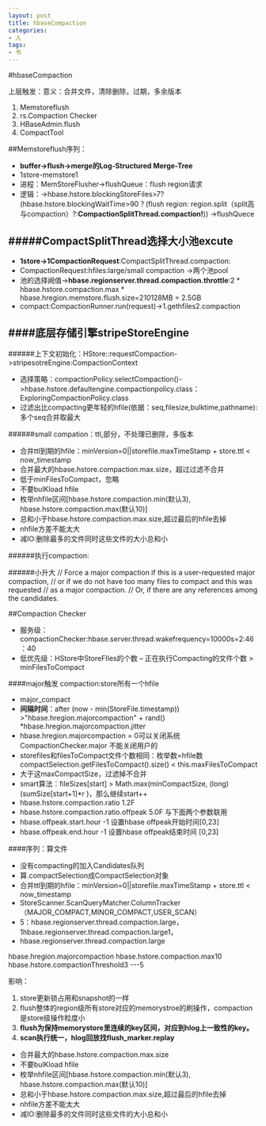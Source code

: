 ```yaml
---
layout: post
title: hbaseCompaction
categories:
- 人
tags:
- 书
---
```




#hbaseCompaction

上层触发：意义：合并文件，清除删除，过期，多余版本

1. Memstoreflush
2. rs.Compaction Checker
3. HBaseAdmin.flush
4. CompactTool

##Memstoreflush序列：

- **buffer->flush->merge的Log-Structured Merge-Tree**
- 1store-memstore1
- 进程：MemStoreFlusher->flushQueue：flush region请求
- 逻辑：->hbase.hstore.blockingStoreFiles>7?
  (hbase.hstore.blockingWaitTime>90？(flush region:
   region.split（split高与compaction）?:**CompactionSplitThread.compaction!**))
	->flushQuece

#####CompactSplitThread选择大小池excute
-----
- **1store->1CompactionRequest**:CompactSplitThread.compaction: 
- CompactionRequest:hfiles:large/small compaction ->两个池pool
- 池的选择阙值->**hbase.regionserver.thread.compaction.throttle**:2 * hbase.hstore.compaction.max * hbase.hregion.memstore.flush.size=2*10*128MB = 2.5GB
- compact:CompactionRunner.run(request)->1.gethfiles2.compaction

####底层存储引擎stripeStoreEngine
-----

######上下文初始化：HStore::requestCompaction->stripesotreEngine:CompactionContext

- 选择策略：compactionPolicy.selectCompaction()->hbase.hstore.defaultengine.compactionpolicy.class：ExploringCompactionPolicy.class
- 过滤出比compacting更年轻的hfile(依据：seq,filesize,bulktime,pathname):多个seq合并取最大

######small compation：ttl,部分，不处理已删除，多版本
- 合并ttl到期的hfile：minVersion=0||storefile.maxTimeStamp + store.ttl < now_timestamp
- 合并最大的hbase.hstore.compaction.max.size，超过过滤不合并
- 低于minFilesToCompact，忽略
- 不要bulKload hfile
- 枚举nhfile区间[hbase.hstore.compaction.min(默认3), hbase.hstore.compaction.max(默认10)]
- 总和小于hbase.hstore.compaction.max.size,超过最后的hfile去掉
- nhfile方差不能太大
- 减IO:删除最多的文件同时这些文件的大小总和小

######执行compaction:


######小升大
	 // Force a major compaction if this is a user-requested major compaction,
	 // or if we do not have too many files to compact and this was requested
	 // as a major compaction.
	 // Or, if there are any references among the candidates.



##Compaction Checker


- 服务级：compactionChecker:hbase.server.thread.wakefrequency=10000s=2:46：40
- 低优先级：HStore中StoreFIles的个数 – 正在执行Compacting的文件个数 > minFilesToCompact

####major触发 compaction:store所有一个hfile
- major_compact
- **间隔时间**：after (now - min(StoreFile.timestamp)) >"hbase.hregion.majorcompaction" + rand() *hbase.hregion.majorcompaction.jitter
- hbase.hregion.majorcompaction = 0可以关闭系统CompactionChecker.major 不能关闭用户的
- storefiles和filesToCompact文件个数相同：枚举数=hfile数 compactSelection.getFilesToCompact().size() < this.maxFilesToCompact
- 大于这maxCompactSize，过滤掉不合并
- smart算法：fileSizes[start] > Math.max(minCompactSize, (long)(sumSize[start+1]*r )，那么继续start++
- hbase.hstore.compaction.ratio 1.2F
- hbase.hstore.compaction.ratio.offpeak 5.0F 与下面两个参数联用 
- hbase.offpeak.start.hour -1 设置hbase offpeak开始时间[0,23]
- hbase.offpeak.end.hour -1 设置hbase offpeak结束时间 [0,23]




####序列：算文件

- 没有compacting的加入Candidates队列
- 算.compactSelection成CompactSelection对象
- 合并ttl到期的hfile：minVersion=0||storefile.maxTimeStamp + store.ttl < now_timestamp
- StoreScanner.ScanQueryMatcher.ColumnTracker（MAJOR_COMPACT,MINOR_COMPACT,USER_SCAN）
- 5：hbase.regionserver.thread.compaction.large，1hbase.regionserver.thread.compaction.large1，
- hbase.regionserver.thread.compaction.large




hbase.hregion.majorcompaction
hbase.hstore.compaction.max10
hbase.hstore.compactionThreshold3 ---5





影响：

1. store更新锁占用和snapshot的一样
2. flush整体的region级所有store对应的memorystroe的刷操作，compaction是store级操作粒度小
3. **flush为保持memorystore里连续的key区间，对应到hlog上一致性的key。**
4. **scan执行统一，hlog回放找flush_marker.replay**







- 合并最大的hbase.hstore.compaction.max.size
- 不要bulKload hfile
- 枚举nhfile区间[hbase.hstore.compaction.min(默认3), hbase.hstore.compaction.max(默认10)]
- 总和小于hbase.hstore.compaction.max.size,超过最后的hfile去掉
- nhfile方差不能太大
- 减IO:删除最多的文件同时这些文件的大小总和小